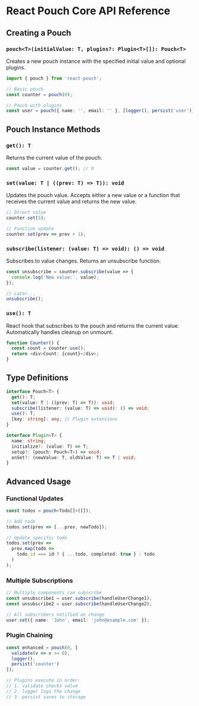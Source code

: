 # React Pouch Core API Reference

## Creating a Pouch

### `pouch<T>(initialValue: T, plugins?: Plugin<T>[]): Pouch<T>`

Creates a new pouch instance with the specified initial value and optional plugins.

```typescript
import { pouch } from 'react-pouch';

// Basic pouch
const counter = pouch(0);

// Pouch with plugins
const user = pouch({ name: '', email: '' }, [logger(), persist('user')]);
```

## Pouch Instance Methods

### `get(): T`

Returns the current value of the pouch.

```typescript
const value = counter.get(); // 0
```

### `set(value: T | ((prev: T) => T)): void`

Updates the pouch value. Accepts either a new value or a function that receives the current value and returns the new value.

```typescript
// Direct value
counter.set(5);

// Function update
counter.set(prev => prev + 1);
```

### `subscribe(listener: (value: T) => void): () => void`

Subscribes to value changes. Returns an unsubscribe function.

```typescript
const unsubscribe = counter.subscribe(value => {
  console.log('New value:', value);
});

// Later...
unsubscribe();
```

### `use(): T`

React hook that subscribes to the pouch and returns the current value. Automatically handles cleanup on unmount.

```typescript
function Counter() {
  const count = counter.use();
  return <div>Count: {count}</div>;
}
```

## Type Definitions

```typescript
interface Pouch<T> {
  get(): T;
  set(value: T | ((prev: T) => T)): void;
  subscribe(listener: (value: T) => void): () => void;
  use(): T;
  [key: string]: any; // Plugin extensions
}

interface Plugin<T> {
  name: string;
  initialize?: (value: T) => T;
  setup?: (pouch: Pouch<T>) => void;
  onSet?: (newValue: T, oldValue: T) => T | void;
}
```

## Advanced Usage

### Functional Updates

```typescript
const todos = pouch<Todo[]>([]);

// Add todo
todos.set(prev => [...prev, newTodo]);

// Update specific todo
todos.set(prev => 
  prev.map(todo => 
    todo.id === id ? { ...todo, completed: true } : todo
  )
);
```

### Multiple Subscriptions

```typescript
// Multiple components can subscribe
const unsubscribe1 = user.subscribe(handleUserChange1);
const unsubscribe2 = user.subscribe(handleUserChange2);

// All subscribers notified on change
user.set({ name: 'John', email: 'john@example.com' });
```

### Plugin Chaining

```typescript
const enhanced = pouch(0, [
  validate(v => v >= 0),
  logger(),
  persist('counter')
]);

// Plugins execute in order:
// 1. validate checks value
// 2. logger logs the change
// 3. persist saves to storage
```